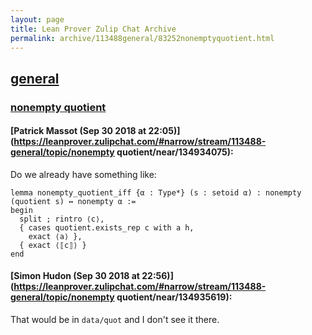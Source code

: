 ```yaml
---
layout: page
title: Lean Prover Zulip Chat Archive 
permalink: archive/113488general/83252nonemptyquotient.html
---
```


## [general](index.html)
### [nonempty quotient](83252nonemptyquotient.html)

#### [Patrick Massot (Sep 30 2018 at 22:05)](https://leanprover.zulipchat.com/#narrow/stream/113488-general/topic/nonempty quotient/near/134934075):
Do we already have something like:
```lean
lemma nonempty_quotient_iff {α : Type*} (s : setoid α) : nonempty (quotient s) ↔ nonempty α :=
begin
  split ; rintro ⟨c⟩,
  { cases quotient.exists_rep c with a h, 
    exact ⟨a⟩ },
  { exact ⟨⟦c⟧⟩ }
end
```

#### [Simon Hudon (Sep 30 2018 at 22:56)](https://leanprover.zulipchat.com/#narrow/stream/113488-general/topic/nonempty quotient/near/134935619):
That would be in `data/quot` and I don't see it there.

